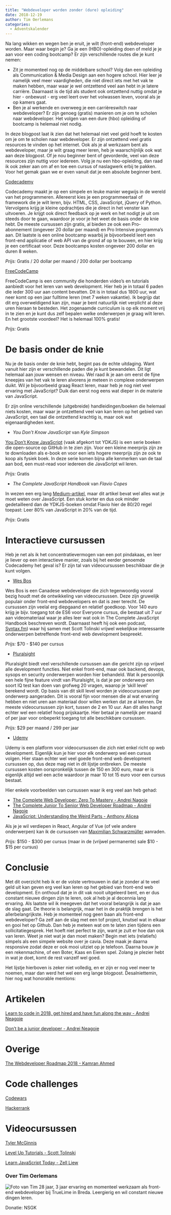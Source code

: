 ```yaml
---
title: "Webdeveloper worden zonder (dure) opleiding"
date: 2018-12-19
author: Tim Oerlemans
categories: 
  - Adventskalender
---
```

Na lang wikken en wegen ben je eruit, je wilt (front-end) webdeveloper worden. Maar waar begin je? Ga je een (HBO)-opleiding doen of meld je je aan voor een coding bootcamp? Er zijn verschillende routes die je kunt nemen:

* Zit je momenteel nog op de middelbare school? Volg dan een opleiding als Communication & Media Design aan een hogere school. Hier leer je namelijk veel meer vaardigheden, die niet direct iets met het vak te maken hebben, maar waar je wel ontzettend veel aan hebt in je latere carrière. Daarnaast is de tijd als student ook ontzettend nuttig omdat je hier - onbewust - erg veel leert over het volwassen leven, vooral als je op kamers gaat.
* Ben je al werkende en overweeg je een carrièreswitch naar webdeveloper? Er zijn genoeg (gratis) manieren om je om te scholen naar webdeveloper. Het volgen van een dure (hbo) opleiding of bootcamp is helemaal niet nodig.

In deze blogpost laat ik zien dat het helemaal niet veel geld hoeft te kosten om je om te scholen naar webdeveloper. Er zijn ontzettend veel gratis resources te vinden op het internet. Ook als je al werkzaam bent als webdeveloper, maar je wilt graag meer leren, heb je waarschijnlijk ook wat aan deze blogpost. Of je nou beginner bent of gevorderde, veel van deze resources zijn nuttig voor iedereen. Volg je nu een hbo-opleiding, dan raad ik ook zeker aan om af en toe een cursus of naslagwerk erbij te pakken. Voor het gemak gaan we er even vanuit dat je een absolute beginner bent.

[Codecademy](https://www.codecademy.com)

Codecademy maakt je op een simpele en leuke manier wegwijs in de wereld van het programmeren. Allereerst kies je een programmeertaal of framework die je wilt leren, bijv. HTML, CSS, JavaScript, jQuery of Python. Vervolgens krijg je kleine opdrachtjes die je direct in het venster kan uitvoeren. Je krijgt ook direct feedback op je werk en het nodigt je uit om steeds door te gaan, waardoor je voor je het weet de basis onder de knie hebt. De meeste cursussen zijn gratis, al bieden ze ook een Pro-abonnement (ongeveer 20 dollar per maand) en Pro Intensive programma’s aan. Dit laatste is een online bootcamp waarbij je bijvoorbeeld leert een front-end applicatie of web API van de grond af op te bouwen, en hier krijg je een certificaat voor. Deze bootcamps kosten ongeveer 200 dollar en duren 8 weken.

*Prijs:* Gratis / 20 dollar per maand / 200 dollar per bootcamp

[FreeCodeCamp](https://www.freecodecamp.org)

FreeCodeCamp is een community die honderden video’s en tutorials aanbiedt voor het leren van web development. Hier heb je in totaal 6 paden die ieder 300 uur aan content bevatten. Dit is in totaal dus 1800 uur, wat neer komt op een jaar fulltime leren (met 7 weken vakantie). Ik begrijp dat dit erg overweldigend kan zijn, maar je bent natuurlijk niet verplicht al deze uren hieraan te besteden. Het zogenaamde curriculum is op elk moment vrij in te zien en je kunt dus zelf bepalen welke onderwerpen je graag wilt leren. En het grootste voordeel? Het is helemaal 100% gratis!

*Prijs:* Gratis

# De basis onder de knie

Nu je de basis onder de knie hebt, begint pas de echte uitdaging. Want vanuit hier zijn er verschillende paden die je kunt bewandelen. Dit ligt helemaal aan jouw wensen en niveau. Wel raad ik je aan om eerst de fijne kneepjes van het vak te leren alvorens je meteen in complexe onderwerpen duikt. Wil je bijvoorbeeld graag React leren, maar heb je nog niet veel ervaring met JavaScript? Duik dan eerst nog eens wat dieper in de materie van JavaScript.

Er zijn online verschillende (uitgebreide) handleidingen/boeken die helemaal niets kosten, maar waar je ontzettend veel van kan leren op het gebied van JavaScript, een taal die ontzettend krachtig is, maar ook wat eigenaardigheden kent.

* *You Don’t Know JavaScript* van *Kyle Simpson*

[You Don’t Know JavaScript](https://github.com/getify/You-Dont-Know-JS) (vaak afgekort tot YDKJS) is een serie boeken die open-source op GitHub in te zien zijn. Voor een kleine meerprijs zijn ze te downloaden als e-book en voor een iets hogere meerprijs zijn ze ook te koop als fysiek boek. In deze serie komen bijna alle kenmerken van de taal aan bod, een must-read voor iedereen die JavaScript wil leren.

*Prijs:* Gratis

* *The Complete JavaScript Handbook* van *Flavio Copes*

In wezen een erg lang [Medium-artikel](https://medium.freecodecamp.org/the-complete-javascript-handbook-f26b2c71719c), maar dit artikel bevat wel alles wat je moet weten over JavaScript. Een stuk korter en dus ook minder gedetailleerd dan de YDKJS-boeken omdat Flavio hier de 80/20 regel toepast: Leer 80% van JavaScript in 20% van de tijd.

*Prijs*: Gratis

# Interactieve cursussen

Heb je net als ik het concentratievermogen van een pot pindakaas, en leer je liever op een interactieve manier, zoals bij het eerder genoemde Codecademy het geval is? Er zijn tal van videocursussen beschikbaar die je kunt volgen.

* [Wes Bos](http://www.wesbos.com/)

Wes Bos is een Canadese webdeveloper die zich tegenwoordig vooral bezig houdt met de ontwikkeling van videocursussen. Deze zijn gruwelijk populair onder front-end webdevelopers en dat is zeer terecht. De cursussen zijn veelal erg diepgaand en relatief goedkoop. Voor 140 euro krijg je bijv. toegang tot de ES6 voor Everyone cursus, die bestaat uit 7 uur aan videomateriaal waar je alles leer wat ook in The Complete JavaScript Handbook beschreven wordt. Daarnaast heeft hij ook een podcast, [Syntax.fm](http://www.syntax.fm/)) waar hij samen met Scott Tolinski vrijwel wekelijkse interessante onderwerpen betreffende front-end web development bespreekt.

*Prijs:* $70 - $140 per cursus

* [Pluralsight](https://www.pluralsight.com)

Pluralsight biedt veel verschillende cursussen aan die gericht zijn op vrijwel alle development functies. Niet enkel front-end, maar ook backend, devops, sysops en security onderwerpen worden hier behandeld. Wat ik persoonlijk een hele fijne feature vindt van Pluralsight, is dat je per onderwerp een soort IQ test kan doen van grofweg 20 vragen, waarop je ‘skill level’ berekend wordt. Op basis van dit skill level worden je videocursussen per onderwerp aangeraden. Dit is vooral fijn voor mensen die al wat ervaring hebben en niet uren aan materiaal door willen werken dat ze al kennen. De meeste videocursussen zijn kort, tussen de 2 en 10 uur. Aan dit alles hangt echter wel een relatief hoog prijskaartje. Hier betaal je namelijk per maand of per jaar voor onbeperkt toegang tot alle beschikbare cursussen.

*Prijs:* $29 per maand / 299 per jaar

* [Udemy](https://www.udemy.com)

Udemy is een platform voor videocursussen die zich niet enkel richt op web development. Eigenlijk kun je hier voor elk onderwerp wel een cursus volgen. Hier staan echter wel veel goede front-end web development cursussen op, dus deze mag niet in dit lijstje ontbreken. De meeste cursussen kosten oorspronkelijk tussen de 150 en 300 euro, maar er is eigenlijk altijd wel een actie waardoor je maar 10 tot 15 euro voor een cursus bestaat.

Hier enkele voorbeelden van cursussen waar ik erg veel aan heb gehad:

* [The Complete Web Developer: Zero To Mastery - Andrei Nagoie](https://www.udemy.com/the-complete-web-developer-zero-to-mastery/)
* [The Complete Junior To Senior Web Developer Roadmap - Andrei Nagoie](https://www.udemy.com/the-complete-junior-to-senior-web-developer-roadmap/)
* [JavaScript: Understanding the Weird Parts - Anthony Alicea](https://www.udemy.com/understand-javascript/)

Als je je wil verdiepen in React, Angular of Vue (of vele andere onderwerpen) kan ik de cursussen van [Maximilian Schwarzmüller](https://www.udemy.com/user/maximilian-schwarzmuller/) aanraden.

*Prijs:* $150 - $300 per cursus (maar in de (vrijwel permanente) sale $10 - $15 per cursus)

# Conclusie

Met dit overzicht heb ik er de volste vertrouwen in dat je zonder al te veel geld uit kan geven erg veel kan leren op het gebied van front-end web development. En onthoud dat je in dit vak nooit uitgeleerd bent, en er dus constant nieuwe dingen zijn te leren, ook al heb je al decennia lang ervaring. Als laatste wil ik meegeven dat het vooral belangrijk is dat je aan de slag gaat. De theorie is belangrijk, maar het in de praktijk brengen is het allerbelangrijkste. Heb je momenteel nog geen baan als front-end webdeveloper? Ga zelf aan de slag met een tof project, knutsel wat in elkaar en gooi het op Github. Dan heb je meteen wat om te laten zien tijdens een sollicitatiegesprek. Het hoeft niet perfect te zijn, want je zult er hoe dan ook van leren. Weet je niet wat je dan moet maken? Begin met iets (relatiefs) simpels als een simpele website over je cavia. Deze maak je daarna responsive zodat deze er ook mooi uitziet op je telefoon. Daarna bouw je een rekenmachine, of een Boter, Kaas en Eieren spel. Zolang je plezier hebt in wat je doet, komt de rest vanzelf wel goed.

Het lijstje hierboven is zeker niet volledig, en er zijn er nog veel meer te noemen, maar dan werd het wel een erg lange blogpost. Desalniettemin, hier nog wat honorable mentions:

# Artikelen

[Learn to code in 2018, get hired and have fun along the way - Andrei Neagoie](https://medium.com/zerotomastery/learn-to-code-in-2018-get-hired-and-have-fun-along-the-way-b338247eed6a)

[Don’t be a junior developer - Andrei Neagoie](https://medium.com/zerotomastery/dont-be-a-junior-developer-the-roadmap-9fde5cf384bb)

# Overige

[The Webdeveloper Roadmap 2018 - Kamran Ahmed](https://github.com/kamranahmedse/developer-roadmap)

# Code challenges

[Codewars](http://www.codewars.com/)

[Hackerrank](http://www.hackerrank.com/)

# Videocursussen

[Tyler McGinnis](https://tylermcginnis.com/courses/)

[Level Up Tutorials - Scott Tolinski](https://www.leveluptutorials.com/)

[Learn JavaScript Today - Zell Liew](https://learnjavascript.today/)

### Over Tim Oerlemans
<img src="/_img/adventskalender/tim-oerlemans.png" alt="Foto van Tim" class="floating-portrait" /> 
28 jaar, 3 jaar ervaring en momenteel werkzaam als front-end webdeveloper bij TrueLime in Breda. Leergierig en wil constant nieuwe dingen leren.

Donatie: NSGK
